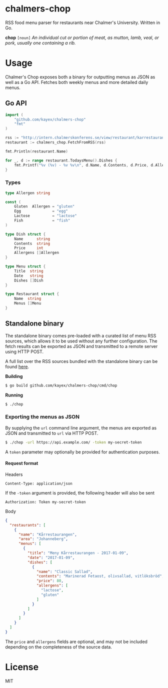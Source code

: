 # chalmers-chop
RSS food menu parser for restaurants near Chalmer's University. Written in Go.

**chop** `[noun]` *An individual cut or portion of meat, as mutton, lamb, veal, or pork, usually one containing a rib.*

# Usage
Chalmer's Chop exposes both a binary for outputting menus as JSON as well as a Go API. Fetches both weekly menus and more detailed daily menus.

## Go API
```go
import (
	"github.com/kayex/chalmers-chop"
	"fmt"
)

rss := "http://intern.chalmerskonferens.se/view/restaurant/karrestaurangen/Veckomeny.rss"
restaurant := chalmers_chop.FetchFromRSS(rss)

fmt.Println(restaurant.Name)

for _, d := range restaurant.TodaysMenu().Dishes {
	fmt.Printf("%v (%v) - %v %v\n", d.Name, d.Contents, d.Price, d.Allergens)
}
```

### Types
```go
type Allergen string

const (
	Gluten  Allergen = "gluten"
	Egg              = "egg"
	Lactose          = "lactose"
	Fish             = "fish"
)

type Dish struct {
	Name      string
	Contents  string
	Price     int
	Allergens []Allergen
}

type Menu struct {
	Title  string
	Date   string
	Dishes []Dish
}

type Restaurant struct {
	Name  string
	Menus []Menu
}

```

## Standalone binary
The standalone binary comes pre-loaded with a curated list of menu RSS sources, which allows it to be used without any further configuration. The fetch results can be exported as JSON and transmitted to a remote server using HTTP POST.

A full list over the RSS sources bundled with the standalone binary can be found [here](https://github.com/kayex/chalmers-chop/blob/master/config/static.go).

**Building**
```bash
$ go build github.com/kayex/chalmers-chop/cmd/chop
```

**Running**
```bash
$ ./chop
```

### Exporting the menus as JSON
By supplying the `url` command line argument, the menus are exported as JSON and transmitted to `url` via HTTP POST.

```bash
$ ./chop -url https://api.example.com/ -token my-secret-token
```
A `token` parameter may optionally be provided for authentication purposes.

#### Request format

Headers
```http
Content-Type: application/json
```

If the `-token` argument is provided, the following header will also be sent
```http
Authorization: Token my-secret-token
```

Body
```json
{
  "restaurants": [
    {
      "name": "Kårrestaurangen",
      "area": "Johanneberg",
      "menus": [
        {
          "title": "Meny Kårrestaurangen - 2017-01-09",
          "date": "2017-01-09",
          "dishes": [
            {  
              "name": "Classic Sallad",
              "contents": "Marinerad Fetaost, olivsallad, vitlöksbröd",
              "price": 80,
              "allergens": [  
                "lactose",
                "gluten"
              ]
            }
          ]
        }
      ]
    }
  ]
}
```
The `price` and `allergens` fields are optional, and may not be included depending on the completeness of the source data.

# License
MIT
